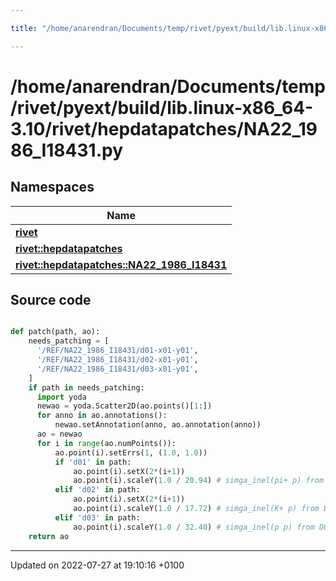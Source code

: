 ```yaml
---

title: "/home/anarendran/Documents/temp/rivet/pyext/build/lib.linux-x86_64-3.10/rivet/hepdatapatches/NA22_1986_I18431.py"

---
```


# /home/anarendran/Documents/temp/rivet/pyext/build/lib.linux-x86_64-3.10/rivet/hepdatapatches/NA22_1986_I18431.py



## Namespaces

| Name           |
| -------------- |
| **[rivet](http://example.org/namespaces/namespacerivet/)**  |
| **[rivet::hepdatapatches](http://example.org/namespaces/namespacerivet_1_1hepdatapatches/)**  |
| **[rivet::hepdatapatches::NA22_1986_I18431](http://example.org/namespaces/namespacerivet_1_1hepdatapatches_1_1na22__1986__i18431/)**  |




## Source code

```python

def patch(path, ao):
    needs_patching = [ 
      '/REF/NA22_1986_I18431/d01-x01-y01',
      '/REF/NA22_1986_I18431/d02-x01-y01',
      '/REF/NA22_1986_I18431/d03-x01-y01',
    ]
    if path in needs_patching:
      import yoda
      newao = yoda.Scatter2D(ao.points()[1:])
      for anno in ao.annotations():
          newao.setAnnotation(anno, ao.annotation(anno))
      ao = newao
      for i in range(ao.numPoints()):
          ao.point(i).setErrs(1, (1.0, 1.0))
          if 'd01' in path:
              ao.point(i).setX(2*(i+1))
              ao.point(i).scaleY(1.0 / 20.94) # simga_inel(pi+ p) from DOI:10.1007/BF01550769
          elif 'd02' in path:
              ao.point(i).setX(2*(i+1))
              ao.point(i).scaleY(1.0 / 17.72) # simga_inel(K+ p) from DOI:10.1007/BF01550769
          elif 'd03' in path:
              ao.point(i).scaleY(1.0 / 32.40) # simga_inel(p p) from DOI:10.1007/BF01550769
    return ao
```


-------------------------------

Updated on 2022-07-27 at 19:10:16 +0100
